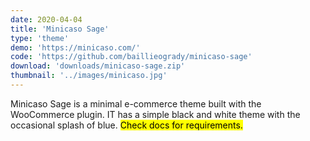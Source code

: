 ```yaml
---
date: 2020-04-04
title: 'Minicaso Sage'
type: 'theme'
demo: 'https://minicaso.com/'
code: 'https://github.com/baillieogrady/minicaso-sage'
download: 'downloads/minicaso-sage.zip'
thumbnail: '../images/minicaso.jpg'
---
```


Minicaso Sage is a minimal e-commerce theme built with the WooCommerce plugin. IT has a simple black and white theme with the occasional splash of blue. <mark>Check docs for requirements.</mark>